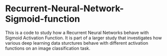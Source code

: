 # Recurrent-Neural-Network-Sigmoid-function
This is a code to study how a Recurrent Neural Networks behave with Sigmoid Activation Function. It is part of a larger study that investigates how various deep learning data sturctures behave with different activation functions on an image classification task.
